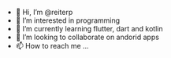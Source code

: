 - 👋 Hi, I’m @reiterp
- 👀 I’m interested in programming
- 🌱 I’m currently learning flutter, dart and kotlin
- 💞️ I’m looking to collaborate on andorid apps
- 📫 How to reach me ...

<!---
reiterp/reiterp is a ✨ special ✨ repository because its `README.md` (this file) appears on your GitHub profile.
You can click the Preview link to take a look at your changes.
--->

